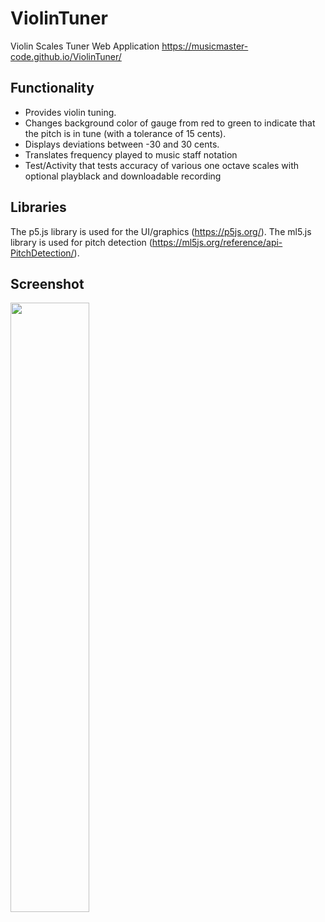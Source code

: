 # ViolinTuner
Violin Scales Tuner Web Application 
https://musicmaster-code.github.io/ViolinTuner/

## Functionality

* Provides violin tuning.
* Changes background color of gauge from red to green to indicate that the pitch is in tune (with a tolerance of 15 cents).
* Displays deviations between -30 and 30 cents.
* Translates frequency played to music staff notation
* Test/Activity that tests accuracy of various one octave scales with optional playblack and downloadable recording

## Libraries

The p5.js library is used for the UI/graphics (https://p5js.org/).
The ml5.js library is used for pitch detection (https://ml5js.org/reference/api-PitchDetection/).

## Screenshot

<img src="https://i.ibb.co/x68tt0P/WebApp.png" width = "50%">
